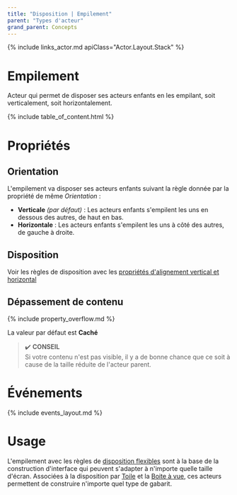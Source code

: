 ```yaml
---
title: "Disposition | Empilement"
parent: "Types d'acteur"
grand_parent: Concepts
---
```



{% include links_actor.md apiClass="Actor.Layout.Stack" %}

# Empilement

Acteur qui permet de disposer ses acteurs enfants en les empilant, soit verticalement, soit horizontalement.

{% include table_of_content.html %}

# Propriétés

## Orientation

L'empilement va disposer ses acteurs enfants suivant la règle donnée par la propriété de même *Orientation* :

- **Verticale** *(par défaut)* : Les acteurs enfants s'empilent les uns en dessous des autres, de haut en bas.
- **Horizontale** : Les acteurs enfants s'empilent les uns à côté des autres, de gauche à droite.

## Disposition

Voir les règles de disposition avec les [propriétés d'alignement vertical et horizontal](../actor/category-disposition.md#catégorie-disposition-flexible)

## Dépassement de contenu

{% include property_overflow.md %}

La valeur par défaut est **Caché**

> ✔️ **CONSEIL**<br>
> Si votre contenu n'est pas visible, il y a de bonne chance que ce soit à cause de la taille réduite de l'acteur parent.

# Événements

{% include events_layout.md %}

# Usage

L'empilement avec les règles de [disposition flexibles](../actor/category-disposition.md#catégorie-disposition-flexible) sont à la base de la construction d'interface qui peuvent s'adapter à n'importe quelle taille d'écran.
Associées à la disposition par [Toile](./layout-canvas.md) et la [Boite à vue](./layout-view-box.md), ces acteurs permettent de construire n'importe quel type de gabarit.
